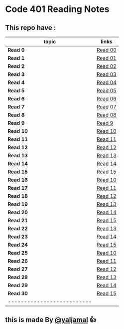 # Code 401 Reading Notes

## This repo have :

|topic  | links   |
|------ | --------|
|**Read 0** | [Read 00 ](https://yaljamal.github.io/reading-note401/class-01)|
|**Read 1** | [Read 01](https://yaljamal.github.io/reading-note401/class-01) |
|**Read 2** | [Read 02](https://yaljamal.github.io/reading-note401/class-02) |
|**Read 3** | [Read 03](https://yaljamal.github.io/reading-note401/class-03) |
|**Read 4** | [Read 04](https://yaljamal.github.io/reading-note401/class-04) |
|**Read 5** | [Read 05](https://yaljamal.github.io/reading-note401/class-05) |
|**Read 6** | [Read 06](https://yaljamal.github.io/reading-note401/class-06) |
|**Read 7** | [Read 07](https://yaljamal.github.io/reading-note401/class-07) |
|**Read 8** | [Read 08](https://yaljamal.github.io/reading-note401/class-08) |
|**Read 9** | [Read 9](https://yaljamal.github.io/reading-note401/class-09) |
|**Read 10** | [Read 10](https://yaljamal.github.io/reading-note401/class-10) |
|**Read 11** | [Read 11](https://yaljamal.github.io/reading-note401/class-11) |
|**Read 12** | [Read 12](https://yaljamal.github.io/reading-note401/class-12) |
|**Read 13** | [Read 13](https://yaljamal.github.io/reading-note401/class-13) |
|**Read 14** | [Read 14](https://yaljamal.github.io/reading-note401/class-14) |
|**Read 15** | [Read 15](https://yaljamal.github.io/reading-note401/class-15) |
|**Read 16** | [Read 10](https://yaljamal.github.io/reading-note401/class-16) |
|**Read 17** | [Read 11](https://yaljamal.github.io/reading-note401/class-17) |
|**Read 18** | [Read 12](https://yaljamal.github.io/reading-note401/class-18) |
|**Read 19** | [Read 13](https://yaljamal.github.io/reading-note401/class-19) |
|**Read 20** | [Read 14](https://yaljamal.github.io/reading-note401/class-20) |
|**Read 21** | [Read 15](https://yaljamal.github.io/reading-note401/class-21) |
|**Read 22** | [Read 13](https://yaljamal.github.io/reading-note401/class-22) |
|**Read 23** | [Read 14](https://yaljamal.github.io/reading-note401/class-23) |
|**Read 24** | [Read 15](https://yaljamal.github.io/reading-note401/class-24) |
|**Read 25** | [Read 10](https://yaljamal.github.io/reading-note401/class-25) |
|**Read 26** | [Read 11](https://yaljamal.github.io/reading-note401/class-26) |
|**Read 27** | [Read 12](https://yaljamal.github.io/reading-note401/class-27) |
|**Read 28** | [Read 13](https://yaljamal.github.io/reading-note401/class-28) |
|**Read 29** | [Read 14](https://yaljamal.github.io/reading-note401/class-29) |
|**Read 30** | [Read 15](https://yaljamal.github.io/reading-note401/class-30) |
|--------------------------|

## this is made By [@yaljamal](https://github.com/yaljamal) :+1:
